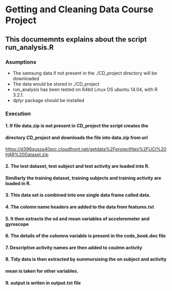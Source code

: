 # Getting and Cleaning Data Course Project 
## This documemnts explains about the script run_analysis.R
### Asumptions
* The samsung data if not present in the ./CD_project directory will be downloaded
* The data would be stored in ./CD_project 
* run_analysis has been tested on 64bit Linux OS ubuntu 14.04, with R 3.2.1.
* dplyr package should be installed

### Execution
#### 1. If file data.zip is not present in CD_project the script creates the
#### directory CD_project and downloads the file into data.zip from url
https://d396qusza40orc.cloudfront.net/getdata%2Fprojectfiles%2FUCI%20HAR%20Dataset.zip

#### 2. The test dataset, test subject and test activity are loaded into R.
####  Similiarly the training dataset, training subjects and training activity are loaded in R.

#### 3. This data set is combined into one single data frame called data.
#### 4. The colomn name headers are added to the data from features.txt
#### 5. It then extracts the sd and mean variables of accelerometer and gyroscope 
#### 6. The details of the colomns variable is present in the code_book.doc file
#### 7. Descriptive activity names are then added to coulmn activity

#### 8. Tidy data is then extracted by summursising the on subject and activity
#### mean is taken for other variables.
#### 9. output is writen in output.txt file